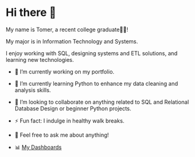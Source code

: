# Hi there 👋

My name is Tomer, a recent college graduate👨‍🎓! 

My major is in Information Technology and Systems. 

I enjoy working with SQL, designing systems and ETL solutions, and learning new technologies. 

- 🔭 I’m currently working on my portfolio. 
- 🌱 I’m currently learning Python to enhance my data cleaning and analysis skills. 
- 👯 I’m looking to collaborate on anything related to SQL and Relational Database Design or beginner Python projects.
- ⚡ Fun fact: I indulge in healthy walk breaks.
- 💬 Feel free to ask me about anything!

- 📊 [My Dashboards](https://public.tableau.com/app/profile/tomer.cohen22)

<!--
**tomercoh/tomercoh** is a ✨ _special_ ✨ repository because its `README.md` (this file) appears on your GitHub profile.

Here are some ideas to get you started:


- 🔭 I’m currently working on my portfolio
- 🌱 I’m currently learning Python
- 👯 I’m looking to collaborate on anything SQL and Relational Database Design related or begginer Python projects
- 🤔 I’m looking for help with landing my first Ent
- 💬 Ask me about ...
- 📫 How to reach me: ...
- 😄 Pronouns: ...
- ⚡ Fun fact: ...
-->

